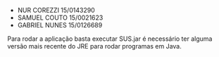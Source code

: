 * NUR COREZZI   15/0143290
* SAMUEL COUTO  15/0021623
* GABRIEL NUNES 15/0126689

Para rodar a aplicação basta executar SUS.jar é necessário ter alguma versão mais recente do JRE para rodar programas em Java.
 
